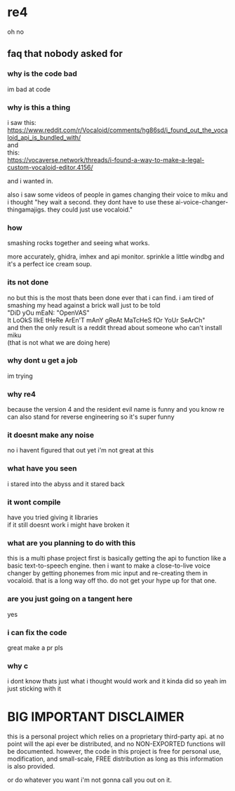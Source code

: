 # re4
oh no


## faq that nobody asked for

### why is the code bad
im bad at code

### why is this a thing
i saw this:  
https://www.reddit.com/r/Vocaloid/comments/hg86sd/i_found_out_the_vocaloid_api_is_bundled_with/  
and  
this:  
https://vocaverse.network/threads/i-found-a-way-to-make-a-legal-custom-vocaloid-editor.4156/  

and i wanted in.

also i saw some videos of people in games changing their voice to miku and i thought "hey wait a second. they dont have to use these ai-voice-changer-thingamajigs. they could just use vocaloid."

### how
smashing rocks together and seeing what works.

more accurately, ghidra, imhex and api monitor. sprinkle a little windbg and it's a perfect ice cream soup.

### its not done
no but this is the most thats been done ever that i can find. i am tired of smashing my head against a brick wall just to be told  
"DiD yOu mEaN: "OpenVAS"  
It LoOkS lIkE tHeRe ArEn'T mAnY gReAt MaTcHeS fOr YoUr SeArCh"  
and then the only result is a reddit thread about someone who can't install miku  
(that is not what we are doing here)

### why dont u get a job
im trying

### why re4
because the version 4 and the resident evil name is funny and you know re can also stand for reverse engineering so it's super funny

### it doesnt make any noise
no i havent figured that out yet i'm not great at this

### what have you seen
i stared into the abyss and it stared back

### it wont compile
have you tried giving it libraries  
if it still doesnt work i might have broken it

### what are you planning to do with this
this is a multi phase project
first is basically getting the api to function like a basic text-to-speech engine. then i want to make a close-to-live voice changer by getting phonemes from mic input and re-creating them in vocaloid. that is a long way off tho. do not get your hype up for that one.

### are you just going on a tangent here
yes

### i can fix the code
great make a pr pls

### why c
i dont know thats just what i thought would work and it kinda did so yeah im just sticking with it

# BIG IMPORTANT DISCLAIMER
this is a personal project which relies on a proprietary third-party api. at no point will the api ever be distributed, and no NON-EXPORTED functions will be documented. however, the code in this project is free for personal use, modification, and small-scale, FREE distribution as long as this information is also provided.

or do whatever you want i'm not gonna call you out on it.
